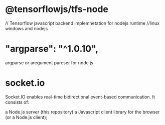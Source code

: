 # @tensorflowjs/tfs-node
// Tensorflow javascript backend implemnetation for nodejs runtime
//linux windows and nodejs

# "argparse": "^1.0.10",
argparse or aregument pareser for node js

# socket.io
Socket.IO enables real-time bidirectional event-based communication. It consists of:

a Node.js server (this repository)
a Javascript client library for the browser (or a Node.js client);
